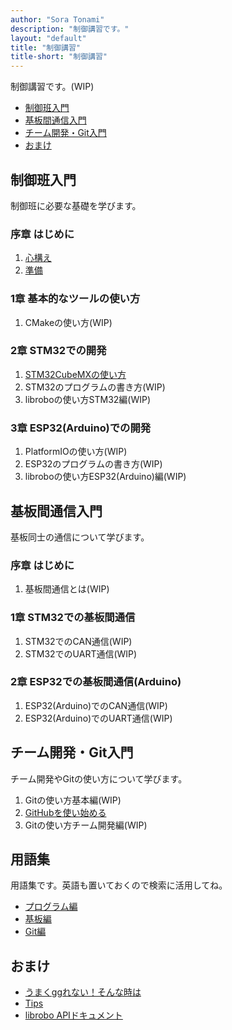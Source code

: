 ```yaml
---
author: "Sora Tonami"
description: "制御講習です。"
layout: "default"
title: "制御講習"
title-short: "制御講習"
---
```


制御講習です。(WIP)

- [制御班入門](#制御班入門)
- [基板間通信入門](#基板間通信入門)
- [チーム開発・Git入門](#チーム開発git入門)
- [おまけ](#おまけ)

## 制御班入門

制御班に必要な基礎を学びます。

### 序章 はじめに

1. [心構え](intro/intro)
2. [準備](intro/prepare)

### 1章 基本的なツールの使い方

1. CMakeの使い方(WIP)

### 2章 STM32での開発

1. [STM32CubeMXの使い方](intro/cube-mx)
2. STM32のプログラムの書き方(WIP)
3. libroboの使い方STM32編(WIP)

### 3章 ESP32(Arduino)での開発

1. PlatformIOの使い方(WIP)
2. ESP32のプログラムの書き方(WIP)
3. libroboの使い方ESP32(Arduino)編(WIP)

## 基板間通信入門

基板同士の通信について学びます。

### 序章 はじめに

1. 基板間通信とは(WIP)

### 1章 STM32での基板間通信

1. STM32でのCAN通信(WIP)
2. STM32でのUART通信(WIP)

### 2章 ESP32での基板間通信(Arduino)

1. ESP32(Arduino)でのCAN通信(WIP)
2. ESP32(Arduino)でのUART通信(WIP)

## チーム開発・Git入門

チーム開発やGitの使い方について学びます。

1. Gitの使い方基本編(WIP)
2. [GitHubを使い始める](git/github)
3. Gitの使い方チーム開発編(WIP)

## 用語集

用語集です。英語も置いておくので検索に活用してね。

- [プログラム編](dic/program)
- [基板編](dic/circuit)
- [Git編](dic/git)

## おまけ

- [うまくggれない！そんな時は](ggrks)
- [Tips](tips)
- [librobo APIドキュメント](https://mecha-natori.github.io/librobo)
